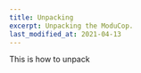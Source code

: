 ```yaml
---
title: Unpacking
excerpt: Unpacking the ModuCop.
last_modified_at: 2021-04-13
---
```

This is how to unpack